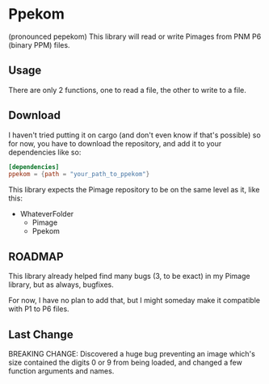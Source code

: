 # Ppekom

(pronounced pepekom)
This library will read or write Pimages from PNM P6 (binary PPM) files.

## Usage

There are only 2 functions, one to read a file, the other to write to a file.

## Download

I haven't tried putting it on cargo (and don't even know if that's possible) so for
now, you have to download the repository, and add it to your dependencies like so:

```toml
[dependencies]
ppekom = {path = "your_path_to_ppekom"}
```

This library expects the Pimage repository to be on the same level as it, like this:

- WhateverFolder
  - Pimage
  - Ppekom

## ROADMAP

This library already helped find many bugs (3, to be exact) in my Pimage library,
but as always, bugfixes.

For now, I have no plan to add that, but I might someday make it compatible with
P1 to P6 files.

## Last Change

BREAKING CHANGE:
  Discovered a huge bug preventing an image which's size contained the digits 0 or
9 from being loaded, and changed a few function arguments and names.
